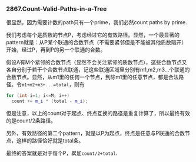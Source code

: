 ### 2867.Count-Valid-Paths-in-a-Tree

很显然，因为需要计数的path只有一个prime，我们必然count paths by prime.

我们考虑每个是质数的节点P，考虑经过它的有效路径。显然，一个最显著的pattern就是：从P某个联通的合数节点（不需要紧邻但是不能被其他质数隔开）开始，经过P，再到P的另一个联通的合数。

假设A有M个紧邻的合数节点（显然不会关注紧邻的质数节点），这些合数节点又各自分别于若干个合数节点联通，记这些联通区域里分别有m1,m2,m3...个联通的合数节点。显然，从m1里的任何一个节点，到除m1里的任意节点，都是合法路径。令`m1+m2+m3+...=total`，则有
```cpp
for (int i=1; i<=M; i++)
  count += m_i * (total - m_i);
```
但是注意，以上的count对于起点、终点互换的路径是重复计算了，所以最终有效的是count/2条路径。

另外，有效路径的第二个pattern，就是以P为起点，终点是任意与P联通的合数节点，这样的路径恰好就是total条。

最终的答案就是对于每个P，累加`count/2+total`.
